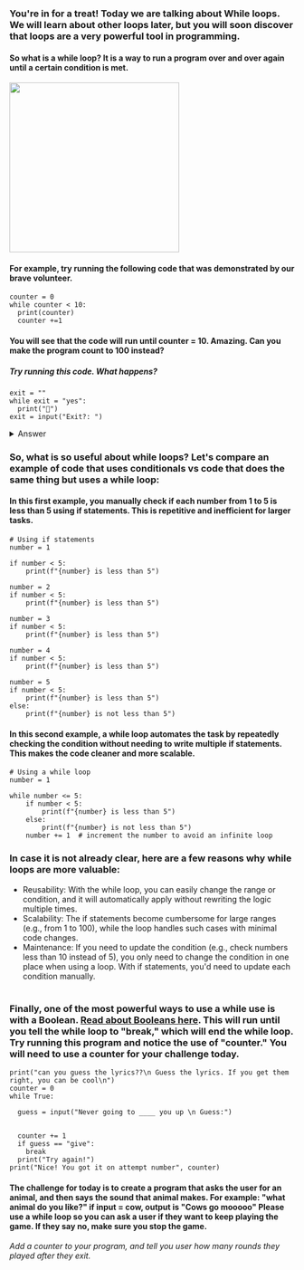### You're in for a treat! Today we are talking about While loops. We will learn about other loops later, but you will soon discover that loops are a very powerful tool in programming. 

#### So what is a while loop? It is a way to run a program over and over again until a certain condition is met. 
<img src="https://github.com/JTafej/Programming-Lessons/assets/143742710/8bbc0c45-425e-456c-a244-2392c8ae7ef3" width="300" height="300">

#### For example, try running the following code that was demonstrated by our brave volunteer. 

```
counter = 0
while counter < 10:
  print(counter)
  counter +=1
```
#### You will see that the code will run until counter = 10. Amazing. Can you make the program count to 100 instead? 

##### Try running this code. What happens? 
```
exit = ""
while exit = "yes":
  print("🥳")
exit = input("Exit?: ")
```

<details>
<summary>Answer </summary>
<br>
  Ah! The "Exit" question was not IN the while loop in that code. Add an indent to the exit line to correct the loop. 
  
</details>

### So, what is so useful about while loops? Let's compare an example of code that uses conditionals vs code that does the same thing but uses a while loop: 

#### In this first example, you manually check if each number from 1 to 5 is less than 5 using if statements. This is repetitive and inefficient for larger tasks.
```
# Using if statements
number = 1

if number < 5:
    print(f"{number} is less than 5")

number = 2
if number < 5:
    print(f"{number} is less than 5")

number = 3
if number < 5:
    print(f"{number} is less than 5")

number = 4
if number < 5:
    print(f"{number} is less than 5")

number = 5
if number < 5:
    print(f"{number} is less than 5")
else:
    print(f"{number} is not less than 5")
```
#### In this second example, a while loop automates the task by repeatedly checking the condition without needing to write multiple if statements. This makes the code cleaner and more scalable.

```
# Using a while loop
number = 1

while number <= 5:
    if number < 5:
        print(f"{number} is less than 5")
    else:
        print(f"{number} is not less than 5")
    number += 1  # increment the number to avoid an infinite loop
```
### In case it is not already clear, here are a few reasons why while loops are more valuable: 
* Reusability: With the while loop, you can easily change the range or condition, and it will automatically apply without rewriting the logic multiple times.
* Scalability: The if statements become cumbersome for large ranges (e.g., from 1 to 100), while the loop handles such cases with minimal code changes.
* Maintenance: If you need to update the condition (e.g., check numbers less than 10 instead of 5), you only need to change the condition in one place when using a loop. With if statements, you'd need to update each condition manually.
# 
# 













### Finally, one of the most powerful ways to use a while use is with a Boolean. [Read about Booleans here](https://en.wikipedia.org/wiki/Boolean_data_type). This will run until you tell the while loop to "break," which will end the while loop. Try running this program and notice the use of "counter." You will need to use a counter for your challenge today. 
```
print("can you guess the lyrics??\n Guess the lyrics. If you get them right, you can be cool\n")
counter = 0
while True:

  guess = input("Never going to ____ you up \n Guess:")
  
 
  counter += 1
  if guess == "give":
    break
  print("Try again!")
print("Nice! You got it on attempt number", counter)

```

#### The challenge for today is to create a program that asks the user for an animal, and then says the sound that animal makes. For example: "what animal do you like?" if input = cow, output is "Cows go mooooo" Please use a while loop so you can ask a user if they want to keep playing the game. If they say no, make sure you stop the game. 
*Add a counter to your program, and tell you user how many rounds they played after they exit.*
